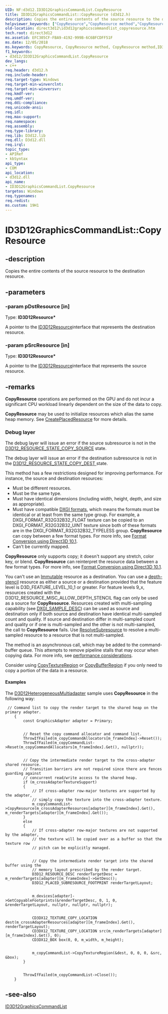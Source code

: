 ```yaml
---
UID: NF:d3d12.ID3D12GraphicsCommandList.CopyResource
title: ID3D12GraphicsCommandList::CopyResource (d3d12.h)
description: Copies the entire contents of the source resource to the destination resource.helpviewer_keywords: ["CopyResource","CopyResource method","CopyResource method","ID3D12GraphicsCommandList interface","ID3D12GraphicsCommandList interface","CopyResource method","ID3D12GraphicsCommandList.CopyResource","ID3D12GraphicsCommandList::CopyResource","d3d12/ID3D12GraphicsCommandList::CopyResource","direct3d12.id3d12graphicscommandlist_copyresource"]
old-location: direct3d12\id3d12graphicscommandlist_copyresource.htm
tech.root: direct3d12
ms.assetid: EFC305CF-FBA9-4192-999B-6C6BFCDFF51F
ms.date: 12/05/2018
ms.keywords: CopyResource, CopyResource method, CopyResource method,ID3D12GraphicsCommandList interface, ID3D12GraphicsCommandList interface,CopyResource method, ID3D12GraphicsCommandList.CopyResource, ID3D12GraphicsCommandList::CopyResource, d3d12/ID3D12GraphicsCommandList::CopyResource, direct3d12.id3d12graphicscommandlist_copyresource
f1_keywords:
- d3d12/ID3D12GraphicsCommandList.CopyResource
dev_langs:
- c++
req.header: d3d12.h
req.include-header: 
req.target-type: Windows
req.target-min-winverclnt: 
req.target-min-winversvr: 
req.kmdf-ver: 
req.umdf-ver: 
req.ddi-compliance: 
req.unicode-ansi: 
req.idl: 
req.max-support: 
req.namespace: 
req.assembly: 
req.type-library: 
req.lib: D3d12.lib
req.dll: D3d12.dll
req.irql: 
topic_type:
- APIRef
- kbSyntax
api_type:
- COM
api_location:
- d3d12.dll
api_name:
- ID3D12GraphicsCommandList.CopyResource
targetos: Windows
req.typenames: 
req.redist: 
ms.custom: 19H1
---
```


# ID3D12GraphicsCommandList::CopyResource


## -description


Copies the entire contents of the source resource to the destination resource.
      


## -parameters




### -param pDstResource [in]

Type: <b>ID3D12Resource*</b>

A pointer to the <a href="https://docs.microsoft.com/windows/desktop/api/d3d12/nn-d3d12-id3d12resource">ID3D12Resource</a>interface that represents the destination resource.
          


### -param pSrcResource [in]

Type: <b>ID3D12Resource*</b>

A pointer to the <a href="https://docs.microsoft.com/windows/desktop/api/d3d12/nn-d3d12-id3d12resource">ID3D12Resource</a>interface that represents the source resource.
          


## -remarks



<b>CopyResource</b> operations are performed on the GPU and do not incur a significant CPU workload linearly dependent on the size of the data to copy.
        

<b>CopyResource</b> may be used to initialize resources which alias the same heap memory. See <a href="https://docs.microsoft.com/windows/desktop/api/d3d12/nf-d3d12-id3d12device-createplacedresource">CreatePlacedResource</a> for more details.

<h3><a id="Debug_layer"></a><a id="debug_layer"></a><a id="DEBUG_LAYER"></a>Debug layer</h3>
The debug layer will issue an error if the source subresource is not in the  <a href="https://docs.microsoft.com/windows/desktop/api/d3d12/ne-d3d12-d3d12_resource_states">D3D12_RESOURCE_STATE_COPY_SOURCE</a> state.
          

The debug layer will issue an error if the destination subresource is not in the  <a href="https://docs.microsoft.com/windows/desktop/api/d3d12/ne-d3d12-d3d12_resource_states">D3D12_RESOURCE_STATE_COPY_DEST </a>state.
          

This method has a few restrictions designed for improving performance. For instance, the source and destination resources:

<ul>
<li>Must be different resources.</li>
<li>Must be the same type.</li>
<li>Must have identical dimensions (including width, height, depth, and size as appropriate).</li>
<li>Must have compatible <a href="https://docs.microsoft.com/windows/desktop/api/dxgiformat/ne-dxgiformat-dxgi_format">DXGI formats</a>, which means the formats must be identical or at least from the same type group. For example, a DXGI_FORMAT_R32G32B32_FLOAT texture can be copied to an DXGI_FORMAT_R32G32B32_UINT texture since both of these formats are in the DXGI_FORMAT_R32G32B32_TYPELESS group. <b>CopyResource</b> can copy between a few format types. For more info, see <a href="https://docs.microsoft.com/windows/desktop/direct3d10/d3d10-graphics-programming-guide-resources-block-compression">Format Conversion using Direct3D 10.1</a>.
          </li>
<li>Can't be currently mapped.</li>
</ul>
<b>CopyResource</b> only supports copy; it doesn't support any stretch, color key, or blend. <b>CopyResource</b> can reinterpret the resource data between a few format types. For more info, see <a href="https://docs.microsoft.com/windows/desktop/direct3d10/d3d10-graphics-programming-guide-resources-block-compression">Format Conversion using Direct3D 10.1</a>.
        

You can't use an <a href="https://docs.microsoft.com/windows/desktop/api/d3d11/ne-d3d11-d3d11_usage">Immutable</a> resource as a destination. You can use a   <a href="https://docs.microsoft.com/windows/desktop/api/d3d11/ne-d3d11-d3d11_bind_flag">depth-stencil</a> resource as either a source or a destination provided that the feature level is D3D_FEATURE_LEVEL_10_1 or greater. For feature levels 9_x, resources created with the D3D12_RESOURCE_MISC_ALLOW_DEPTH_STENCIL flag can only be used as a source for <b>CopyResource</b>. Resources created with multi-sampling capability (see <a href="https://docs.microsoft.com/windows/desktop/api/dxgicommon/ns-dxgicommon-dxgi_sample_desc">DXGI_SAMPLE_DESC</a>) can be used as source and destination only if both source and destination have identical multi-sampled count and quality. If source and destination differ in multi-sampled count and quality or if one is multi-sampled and the other is not multi-sampled, the call to <b>CopyResource</b> fails. Use <a href="https://docs.microsoft.com/windows/desktop/api/d3d12/nf-d3d12-id3d12graphicscommandlist-resolvesubresource">ResolveSubresource</a> to resolve a multi-sampled resource to a resource that is not multi-sampled.
        

The method is an asynchronous call, which may be added to the command-buffer queue. This attempts to remove pipeline stalls that may occur when copying data. For more info, see <a href="https://docs.microsoft.com/windows/desktop/direct3d10/d3d10-graphics-programming-guide-resources-mapping">performance considerations</a>.
        

Consider using <a href="https://docs.microsoft.com/windows/desktop/api/d3d12/nf-d3d12-id3d12graphicscommandlist-copytextureregion">CopyTextureRegion</a> or <a href="https://docs.microsoft.com/windows/desktop/api/d3d12/nf-d3d12-id3d12graphicscommandlist-copybufferregion">CopyBufferRegion</a> if you only need to copy a portion of the data in a resource.
        


#### Examples

The <a href="https://docs.microsoft.com/windows/desktop/direct3d12/working-samples">D3D12HeterogeneousMultiadapter</a> sample uses <b>CopyResource</b> in the following way: 

<pre class="syntax" xml:space="preserve"><code>	// Command list to copy the render target to the shared heap on the primary adapter. 
 	{ 
 		const GraphicsAdapter adapter = Primary; 
 
 
 		// Reset the copy command allocator and command list. 
 		ThrowIfFailed(m_copyCommandAllocators[m_frameIndex]-&gt;Reset()); 
 		ThrowIfFailed(m_copyCommandList-&gt;Reset(m_copyCommandAllocators[m_frameIndex].Get(), nullptr)); 
 
 
 		// Copy the intermediate render target to the cross-adapter shared resource. 
 		// Transition barriers are not required since there are fences guarding against 
 		// concurrent read/write access to the shared heap. 
 		if (m_crossAdapterTextureSupport) 
 		{ 
 			// If cross-adapter row-major textures are supported by the adapter, 
 			// simply copy the texture into the cross-adapter texture. 
 			m_copyCommandList-&gt;CopyResource(m_crossAdapterResources[adapter][m_frameIndex].Get(), m_renderTargets[adapter][m_frameIndex].Get()); 
 		} 
 		else 
 		{ 
 			// If cross-adapter row-major textures are not supported by the adapter, 
 			// the texture will be copied over as a buffer so that the texture row 
 			// pitch can be explicitly managed. 
 
 
 			// Copy the intermediate render target into the shared buffer using the 
 			// memory layout prescribed by the render target. 
 			D3D12_RESOURCE_DESC renderTargetDesc = m_renderTargets[adapter][m_frameIndex]-&gt;GetDesc(); 
 			D3D12_PLACED_SUBRESOURCE_FOOTPRINT renderTargetLayout; 
 
 
 			m_devices[adapter]-&gt;GetCopyableFootprints(&amp;renderTargetDesc, 0, 1, 0, &amp;renderTargetLayout, nullptr, nullptr, nullptr); 
 
 
 			CD3DX12_TEXTURE_COPY_LOCATION dest(m_crossAdapterResources[adapter][m_frameIndex].Get(), renderTargetLayout); 
 			CD3DX12_TEXTURE_COPY_LOCATION src(m_renderTargets[adapter][m_frameIndex].Get(), 0); 
 			CD3DX12_BOX box(0, 0, m_width, m_height); 
 
 
 			m_copyCommandList-&gt;CopyTextureRegion(&amp;dest, 0, 0, 0, &amp;src, &amp;box); 
		} 

 
		ThrowIfFailed(m_copyCommandList-&gt;Close()); 
	} 
</code></pre>



## -see-also




<a href="https://docs.microsoft.com/windows/desktop/api/d3d12/nn-d3d12-id3d12graphicscommandlist">ID3D12GraphicsCommandList</a>
 

 

